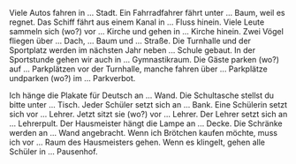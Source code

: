 Viele Autos fahren in ... Stadt.
Ein Fahrradfahrer fährt unter ... Baum, weil es regnet.
Das Schiff fährt aus einem Kanal in ... Fluss hinein.
Viele Leute sammeln sich (wo?) vor ... Kirche und gehen in ... Kirche hinein.
Zwei Vögel fliegen über ... Dach, ... Baum und ... Straße.
Die Turnhalle und der Sportplatz werden im nächsten Jahr neben ... Schule gebaut.
In der Sportstunde gehen wir auch in ... Gymnastikraum.
Die Gäste parken (wo?) auf ... Parkplätzen vor der Turnhalle, manche fahren über ... Parkplätze undparken (wo?) im ... Parkverbot.

Ich hänge die Plakate für Deutsch an ... Wand.
Die Schultasche stellst du bitte unter ... Tisch.
Jeder Schüler setzt sich an ... Bank.
Eine Schülerin setzt sich vor ... Lehrer.
Jetzt sitzt sie (wo?) vor ... Lehrer.
Der Lehrer setzt sich an ... Lehrerpult.
Der Hausmeister hängt die Lampe an ... Decke.
Die Schränke werden an ... Wand angebracht.
Wenn ich Brötchen kaufen möchte, muss ich vor ... Raum des Hausmeisters gehen.
Wenn es klingelt, gehen alle Schüler in ... Pausenhof.


